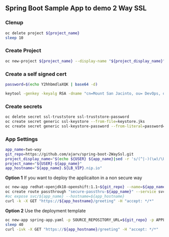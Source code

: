 ## Spring Boot Sample App to demo 2 Way SSL


### Clenup 

```sh
oc delete project ${project_name}
sleep 10
```
### Create Project
```sh
oc new-project ${project_name} --display-name "${project_display_name}"
```

### Create a self signed cert

```sh
password=$(echo Y2hhbmdlaXQK | base64 -d)

keytool -genkey -keyalg RSA -dname "cn=Mount San Jacinto, ou= DevOps, o=efficient snob, c=US" -alias mt-san-jacinto -keystore keystore.jks -storepass ${password} -keypass ${password} -validity 360 -keysize 2048 -ext "SAN=dns:two-way-ssl.sdgesi.team.io"
```

### Create secrets

```sh
oc delete secret ssl-truststore ssl-truststore-password
oc create secret generic ssl-keystore --from-file=keystore.jks 
oc create secret generic ssl-keystore-password --from-literal=password=${password}
```

### App Settings

```sh
app_name=two-way
git_repo=https://github.com/ajarv/spring-boot-2WaySsl.git
project_display_name="$(echo ${USER} ${app_name}|sed -r 's/(^|-)(\w)/\U\2/g')"
project_name="${USER}-${app_name}"
app_hostname="${app_name}.${LB_VIP}.nip.io"
```


<strong>Option 1</strong> If you want to deploy the applicaiton in a non secure way 
```sh 
oc new-app redhat-openjdk18-openshift:1.1~${git_repo} --name=${app_name} --build-env=GIT_SSL_NO_VERIFY=true
oc create route passthrough "secure-passthru-${app_name}" --service svc/${app_name} --hostname=${app_hostname} --port=8443
#oc expose svc/${app_name} --hostname=${app_hostname}
curl -k -X GET "https://${app_hostname}/greeting" -H "accept: */*"
```

<strong>Option 2</strong> Use the deployment template


```sh 
oc new-app spring-app.yaml -p SOURCE_REPOSITORY_URL=${git_repo} -p APPLICATION_DOMAIN="${app_hostname}" -p APP_NAME=${app_name} 
sleep 40
curl -ivk -X GET "https://${app_hostname}/greeting" -H "accept: */*"

```

